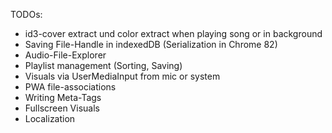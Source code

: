 TODOs:

- id3-cover extract und color extract when playing song or in background
- Saving File-Handle in indexedDB (Serialization in Chrome 82)
- Audio-File-Explorer
- Playlist management (Sorting, Saving)
- Visuals via UserMediaInput from mic or system
- PWA file-associations
- Writing Meta-Tags
- Fullscreen Visuals
- Localization
